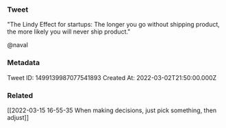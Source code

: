 ### Tweet
"The Lindy Effect for startups: The longer you go without shipping product, the more likely you will never ship product." 

@naval

### Metadata
Tweet ID: 1499139987077541893
Created At: 2022-03-02T21:50:00.000Z

### Related
[[2022-03-15 16-55-35 When making decisions, just pick something, then adjust]]

